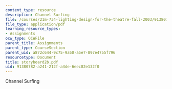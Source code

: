 ```yaml
---
content_type: resource
description: Channel Surfing
file: /courses/21m-734-lighting-design-for-the-theatre-fall-2003/91380782a241212fa4de6eec82e132f0_storyboard2b.pdf
file_type: application/pdf
learning_resource_types:
- Assignments
ocw_type: OCWFile
parent_title: Assignments
parent_type: CourseSection
parent_uid: a872c644-9c75-9a50-a5e7-897e4755f796
resourcetype: Document
title: storyboard2b.pdf
uid: 91380782-a241-212f-a4de-6eec82e132f0
---
```

Channel Surfing

